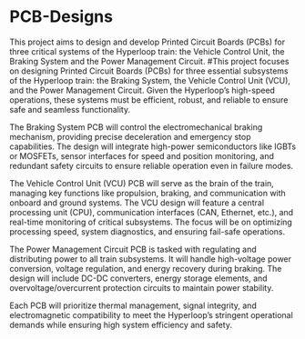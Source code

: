 # PCB-Designs
This project aims to design and develop Printed Circuit Boards (PCBs) for three critical systems of the Hyperloop train: the Vehicle Control Unit, the Braking System and the Power Management Circuit. 
#This project focuses on designing Printed Circuit Boards (PCBs) for three essential subsystems of the Hyperloop train: the Braking System, the Vehicle Control Unit (VCU), and the Power Management Circuit. Given the Hyperloop’s high-speed operations, these systems must be efficient, robust, and reliable to ensure safe and seamless functionality.

The Braking System PCB will control the electromechanical braking mechanism, providing precise deceleration and emergency stop capabilities. The design will integrate high-power semiconductors like IGBTs or MOSFETs, sensor interfaces for speed and position monitoring, and redundant safety circuits to ensure reliable operation even in failure modes.

The Vehicle Control Unit (VCU) PCB will serve as the brain of the train, managing key functions like propulsion, braking, and communication with onboard and ground systems. The VCU design will feature a central processing unit (CPU), communication interfaces (CAN, Ethernet, etc.), and real-time monitoring of critical subsystems. The focus will be on optimizing processing speed, system diagnostics, and ensuring fail-safe operations.

The Power Management Circuit PCB is tasked with regulating and distributing power to all train subsystems. It will handle high-voltage power conversion, voltage regulation, and energy recovery during braking. The design will include DC-DC converters, energy storage elements, and overvoltage/overcurrent protection circuits to maintain power stability.

Each PCB will prioritize thermal management, signal integrity, and electromagnetic compatibility to meet the Hyperloop’s stringent operational demands while ensuring high system efficiency and safety.
